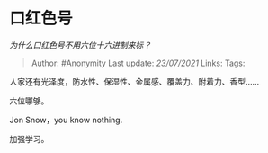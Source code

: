 # 口红色号
*为什么口红色号不用六位十六进制来标？*

> Author: #Anonymity
> Last update: *23/07/2021*
> Links:
> Tags:

人家还有光泽度，防水性、保湿性、金属感、覆盖力、附着力、香型……

六位哪够。

Jon Snow，you know nothing.

加强学习。

